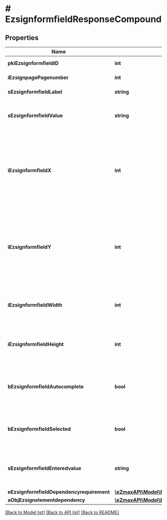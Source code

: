 # # EzsignformfieldResponseCompound

## Properties

Name | Type | Description | Notes
------------ | ------------- | ------------- | -------------
**pkiEzsignformfieldID** | **int** | The unique ID of the Ezsignformfield |
**iEzsignpagePagenumber** | **int** | The page number in the Ezsigndocument |
**sEzsignformfieldLabel** | **string** | The Label for the Ezsignformfield |
**sEzsignformfieldValue** | **string** | The value for the Ezsignformfield  This can only be set if eEzsignformfieldgroupType is Checkbox or Radio | [optional]
**iEzsignformfieldX** | **int** | The X coordinate (Horizontal) where to put the Ezsignformfield on the Ezsignpage.  Coordinate is calculated at 100dpi (dot per inch). So for example, if you want to put the Ezsignformfield 2 inches from the left border of the page, you would use \&quot;200\&quot; for the X coordinate. |
**iEzsignformfieldY** | **int** | The Y coordinate (Vertical) where to put the Ezsignformfield on the Ezsignpage.  Coordinate is calculated at 100dpi (dot per inch). So for example, if you want to put the Ezsignformfield 3 inches from the top border of the page, you would use \&quot;300\&quot; for the Y coordinate. |
**iEzsignformfieldWidth** | **int** | The Width of the Ezsignformfield in pixels calculated at 100 DPI  The allowed values are varying based on the eEzsignformfieldgroupType.  | eEzsignformfieldgroupType | Valid values | | ------------------------- | ------------ | | Checkbox                  | 22           | | Dropdown                  | 22-65535     | | Radio                     | 22           | | Text                      | 22-65535     | | Textarea                  | 22-65535     | |
**iEzsignformfieldHeight** | **int** | The Height of the Ezsignformfield in pixels calculated at 100 DPI  The allowed values are varying based on the eEzsignformfieldgroupType.  | eEzsignformfieldgroupType | Valid values | | ------------------------- | ------------ | | Checkbox                  | 22           | | Dropdown                  | 22           | | Radio                     | 22           | | Text                      | 22           | | Textarea                  | 22-65535     | |
**bEzsignformfieldAutocomplete** | **bool** | Whether the Ezsignformfield allows the use of the autocomplete of the browser.  This can only be set if eEzsignformfieldgroupType is **Text** | [optional]
**bEzsignformfieldSelected** | **bool** | Whether the Ezsignformfield is selected or not by default.  This can only be set if eEzsignformfieldgroupType is **Checkbox** or **Radio** | [optional]
**sEzsignformfieldEnteredvalue** | **string** | This is the value enterred for the Ezsignformfield  This can only be set if eEzsignformfieldgroupType is **Dropdown**, **Text** or **Textarea** | [optional]
**eEzsignformfieldDependencyrequirement** | [**\eZmaxAPI\Model\FieldEEzsignformfieldDependencyrequirement**](FieldEEzsignformfieldDependencyrequirement.md) |  | [optional]
**aObjEzsignelementdependency** | [**\eZmaxAPI\Model\EzsignelementdependencyResponseCompound[]**](EzsignelementdependencyResponseCompound.md) |  | [optional]

[[Back to Model list]](../../README.md#models) [[Back to API list]](../../README.md#endpoints) [[Back to README]](../../README.md)
